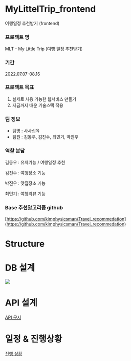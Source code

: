 # MyLittelTrip_frontend
여행일정 추천받기 (frontend)

### 프로젝트 명

MLT - My Little Trip (여행 일정 추천받기)

### 기간

2022.07.07-08.16

### 프로젝트 목표

1. 실제로 사용 가능한 웹서비스 만들기
2. 지금까지 배운 기술스택 적용

### 팀 정보

- 팀명 : 사사십육
- 팀원 : 김동우, 김진수, 최민기, 박진우

### 역할 분담

김동우 : 유저기능 / 여행일정 추천

김진수 : 여행장소 기능

박진우 : 맛집장소 기능

최민기 : 여행리뷰 기능

### Base 추천알고리즘 github

[https://github.com/kimphysicsman/Travel_recommedation](https://github.com/kimphysicsman/Travel_recommedation)

# Structure


# DB 설계

![](https://s3-us-west-2.amazonaws.com/secure.notion-static.com/3ee2b0f6-8330-41cf-8f35-61edd5c91631/MyLittleTrip_(2).png)

# API 설계

[API 문서](https://www.notion.so/f69b765f4aad4ceaa9ef935332f2d10a)

# 일정 & 진행상황

[진행 상황](https://www.notion.so/956751e99e104674a69ea01f1f9488c9)

